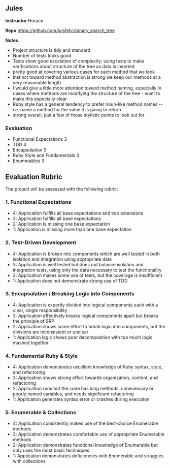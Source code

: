 ## Jules

**Instructor** Horace

**Repo** https://github.com/julsfelic/binary_search_tree

**Notes**

* Project structure is tidy and standard
* Number of tests looks good
* Tests show good escalation of complexity; using tests to make
verifications about structure of the tree as data is inserted
* pretty good at covering various cases for each method that we look
* Instinct toward method abstraction is strong we keep our methods at a
very reasonable length
* I would give a little more attention toward method naming, especially in
cases where methods are modifying the structure of the tree - want to make
this especially clear
* Ruby style has a general tendency to prefer noun-like method names -- i.e.
name a method for the value it is going to return
* strong overall; just a few of those stylistic points to look out for

### Evaluation

* Functional Expectations 3
* TDD 4
* Encapsulation 3
* Ruby Style and Fundamentals 3
* Enumerables 3

## Evaluation Rubric

The project will be assessed with the following rubric:

### 1. Functional Expectations

* 4: Application fulfills all base expectations and two extensions
* 3: Application fulfills all base expectations
* 2: Application is missing one base expectation
* 1: Application is missing more than one base expectation

### 2. Test-Driven Development

* 4: Application is broken into components which are well tested in both isolation and integration using appropriate data
* 3: Application is well tested but does not balance isolation and integration tests, using only the data necessary to test the functionality
* 2: Application makes some use of tests, but the coverage is insufficient
* 1: Application does not demonstrate strong use of TDD

### 3. Encapsulation / Breaking Logic into Components

* 4: Application is expertly divided into logical components each with a clear, single responsibility
* 3: Application effectively breaks logical components apart but breaks the principle of SRP
* 2: Application shows some effort to break logic into components, but the divisions are inconsistent or unclear
* 1: Application logic shows poor decomposition with too much logic mashed together

### 4. Fundamental Ruby & Style

* 4:  Application demonstrates excellent knowledge of Ruby syntax, style, and refactoring
* 3:  Application shows strong effort towards organization, content, and refactoring
* 2:  Application runs but the code has long methods, unnecessary or poorly named variables, and needs significant refactoring
* 1:  Application generates syntax error or crashes during execution

### 5. Enumerable & Collections

* 4: Application consistently makes use of the best-choice Enumerable methods
* 3: Application demonstrates comfortable use of appropriate Enumerable methods
* 2: Application demonstrates functional knowledge of Enumerable but only uses the most basic techniques
* 1: Application demonstrates deficiencies with Enumerable and struggles with collections
